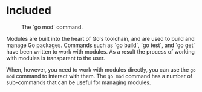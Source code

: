 # Included

<figure id="go-mod" type="listing">

<go help="mod"></go>

<figcaption>The `go mod` command.</figcaption>

</figure>

<aside>
Modules are built into the heart of Go's toolchain, and are used to build and manage Go packages. Commands such as `go build`, `go test`, and `go get` have been written to work with modules. As a result the process of working with modules is transparent to the user.

When, however, you need to work with modules directly, you can use the `go mod` command to interact with them. The `go mod` command has a number of sub-commands that can be useful for managing modules.

</aside>
